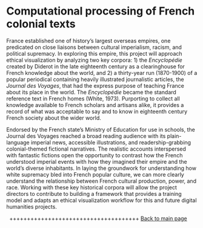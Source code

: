 # Computational processing of French colonial texts
France established one of history’s largest overseas empires, one predicated on close liaisons between cultural imperialism, racism, and political supremacy. In exploring this empire, this project will approach ethical visualization by analyzing two key corpora: 1) the *Encyclopédie* created by Diderot in the late eighteenth century as a clearinghouse for French knowledge about the world, and 2) a thirty-year run (1870-1900) of a popular periodical containing heavily illustrated journalistic articles, the *Journal des Voyages*, that had the express purpose of teaching France about its place in the world. The *Encyclopédie* became the standard reference text in French homes (White, 1973). Purporting to collect all knowledge available to French scholars and artisans alike, it provides a record of what was acceptable to say and to know in eighteenth century French society about the wider world.

Endorsed by the French state’s Ministry of Education for use in schools, the Journal des Voyages reached a broad reading audience with its plain-language imperial news, accessible illustrations, and readership-grabbing colonial-themed fictional narratives. The realistic accounts interspersed with fantastic fictions open the opportunity to contrast how the French understood imperial events with how they imagined their empire and the world’s diverse inhabitants. In laying the groundwork for understanding how white supremacy bled into French popular culture, we can more clearly understand the relationship between French cultural production, power, and race. Working with these key historical corpora will allow the project directors to contribute to building a framework that provides a training model and adapts an ethical visualization workflow for this and future digital humanities projects.


&nbsp;
+++++++++++++++++++++++++++++++++++++
[Back to main page](/empire/)
